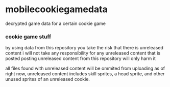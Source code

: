 # mobilecookiegamedata
decrypted game data for a certain cookie game

### cookie game stuff
by using data from this repository you take the risk that there is unreleased content
i will not take any responsibility for any unreleased content that is posted
posting unreleased content from this repository will only harm it

all files found with unreleased content will be ommited from uploading
as of right now, unreleased content includes skill sprites, a head sprite, and other unused sprites of an unreleased cookie.
